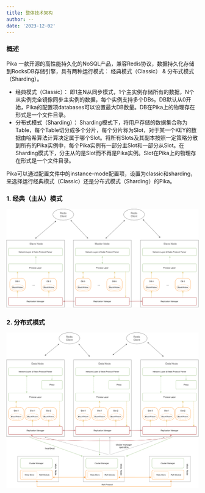 ```yaml
---
title: 整体技术架构
author: --
date: '2023-12-02'
---
```

### 概述

Pika 一款开源的高性能持久化的NoSQL产品，兼容Redis协议，数据持久化存储到RocksDB存储引擎，具有两种运行模式： 经典模式（Classic） & 分布式模式（Sharding）。

- 经典模式（Classic）： 即1主N从同步模式，1个主实例存储所有的数据，N个从实例完全镜像同步主实例的数据，每个实例支持多个DBs。DB默认从0开始，Pika的配置项databases可以设置最大DB数量。DB在Pika上的物理存在形式是一个文件目录。
- 分布式模式（Sharding）： Sharding模式下，将用户存储的数据集合称为Table，每个Table切分成多个分片，每个分片称为Slot，对于某一个KEY的数据由哈希算法计算决定属于哪个Slot。将所有Slots及其副本按照一定策略分散到所有的Pika实例中，每个Pika实例有一部分主Slot和一部分从Slot。在Sharding模式下，分主从的是Slot而不再是Pika实例。Slot在Pika上的物理存在形式是一个文件目录。

Pika可以通过配置文件中的instance-mode配置项，设置为classic和sharding，来选择运行经典模式（Classic）还是分布式模式（Sharding）的Pika。

### 1. 经典（主从）模式

![](https://raw.githubusercontent.com/simpcl/simpcl.github.io/master/PikaClassic.png)

### 2. 分布式模式

![](https://raw.githubusercontent.com/simpcl/simpcl.github.io/master/PikaCluster.png)